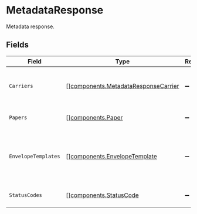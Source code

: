 # MetadataResponse

Metadata response.


## Fields

| Field                                                                                      | Type                                                                                       | Required                                                                                   | Description                                                                                |
| ------------------------------------------------------------------------------------------ | ------------------------------------------------------------------------------------------ | ------------------------------------------------------------------------------------------ | ------------------------------------------------------------------------------------------ |
| `Carriers`                                                                                 | [][components.MetadataResponseCarrier](../../models/components/metadataresponsecarrier.md) | :heavy_minus_sign:                                                                         | List of carriers and their available services.                                             |
| `Papers`                                                                                   | [][components.Paper](../../models/components/paper.md)                                     | :heavy_minus_sign:                                                                         | Available paper types.                                                                     |
| `EnvelopeTemplates`                                                                        | [][components.EnvelopeTemplate](../../models/components/envelopetemplate.md)               | :heavy_minus_sign:                                                                         | Envelope template groups, each containing related templates.                               |
| `StatusCodes`                                                                              | [][components.StatusCode](../../models/components/statuscode.md)                           | :heavy_minus_sign:                                                                         | Available status codes.                                                                    |